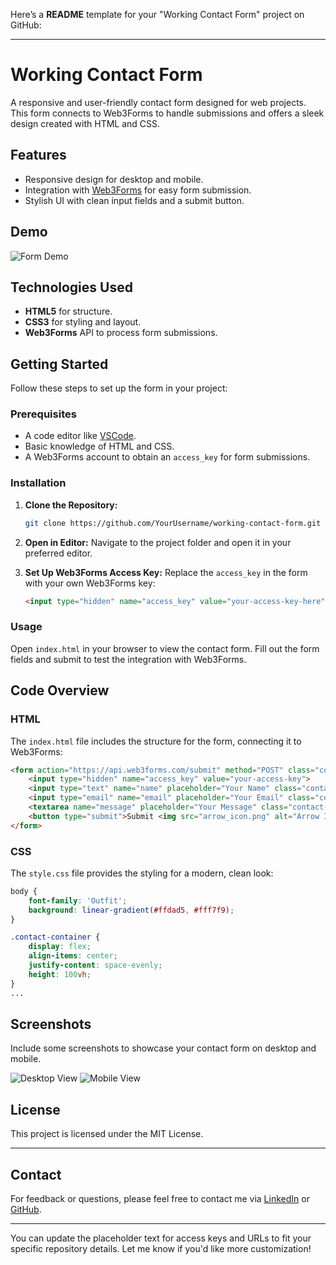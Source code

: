 Here’s a **README** template for your "Working Contact Form" project on GitHub:

---

# Working Contact Form

A responsive and user-friendly contact form designed for web projects. This form connects to Web3Forms to handle submissions and offers a sleek design created with HTML and CSS.

## Features

- Responsive design for desktop and mobile.
- Integration with [Web3Forms](https://web3forms.com/) for easy form submission.
- Stylish UI with clean input fields and a submit button.

## Demo

![Form Demo](demo-image.png)

## Technologies Used

- **HTML5** for structure.
- **CSS3** for styling and layout.
- **Web3Forms** API to process form submissions.

## Getting Started

Follow these steps to set up the form in your project:

### Prerequisites

- A code editor like [VSCode](https://code.visualstudio.com/).
- Basic knowledge of HTML and CSS.
- A Web3Forms account to obtain an `access_key` for form submissions.

### Installation

1. **Clone the Repository:**
    ```bash
    git clone https://github.com/YourUsername/working-contact-form.git
    ```

2. **Open in Editor:**
   Navigate to the project folder and open it in your preferred editor.

3. **Set Up Web3Forms Access Key:**
   Replace the `access_key` in the form with your own Web3Forms key:
   ```html
   <input type="hidden" name="access_key" value="your-access-key-here">
   ```

### Usage

Open `index.html` in your browser to view the contact form. Fill out the form fields and submit to test the integration with Web3Forms.

## Code Overview

### HTML

The `index.html` file includes the structure for the form, connecting it to Web3Forms:

```html
<form action="https://api.web3forms.com/submit" method="POST" class="contact-left">
    <input type="hidden" name="access_key" value="your-access-key">
    <input type="text" name="name" placeholder="Your Name" class="contact-inputs" required>
    <input type="email" name="email" placeholder="Your Email" class="contact-inputs" required>
    <textarea name="message" placeholder="Your Message" class="contact-inputs" required></textarea>
    <button type="submit">Submit <img src="arrow_icon.png" alt="Arrow Icon"></button>
</form>
```

### CSS

The `style.css` file provides the styling for a modern, clean look:

```css
body {
    font-family: 'Outfit';
    background: linear-gradient(#ffdad5, #fff7f9);
}

.contact-container {
    display: flex;
    align-items: center;
    justify-content: space-evenly;
    height: 100vh;
}
...
```

## Screenshots

Include some screenshots to showcase your contact form on desktop and mobile.

![Desktop View](desktop-view.png)
![Mobile View](mobile-view.png)

## License

This project is licensed under the MIT License.

---

## Contact

For feedback or questions, please feel free to contact me via [LinkedIn](https://www.linkedin.com/in/a-anbu-abdul-kareem-49462b2a4) or [GitHub](https://github.com/Itsmeanbu).

---

You can update the placeholder text for access keys and URLs to fit your specific repository details. Let me know if you'd like more customization!
